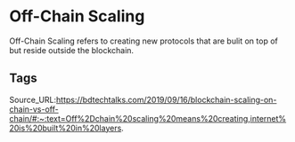 # Off-Chain Scaling
Off-Chain Scaling refers to creating new protocols that are bulit on top of but reside outside the blockchain.
## Tags
Source_URL:https://bdtechtalks.com/2019/09/16/blockchain-scaling-on-chain-vs-off-chain/#:~:text=Off%2Dchain%20scaling%20means%20creating,internet%20is%20built%20in%20layers.
